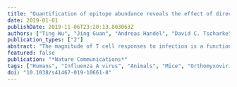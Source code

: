 ```yaml
---
title: "Quantification of epitope abundance reveals the effect of direct and cross-presentation on influenza CTL responses"
date: 2019-01-01
publishDate: 2019-11-06T23:20:13.803063Z
authors: ["Ting Wu", "Jing Guan", "Andreas Handel", "David C. Tscharke", "John Sidney", "Alessandro Sette", "Linda M. Wakim", "Xavier Y. X. Sng", "Paul G. Thomas", "Nathan P. Croft", "Anthony W. Purcell", "Nicole L. La Gruta"]
publication_types: ["2"]
abstract: "The magnitude of T cell responses to infection is a function of the naïve T cell repertoire combined with the context and duration of antigen presentation. Using mass spectrometry, we identify and quantify 21 class 1 MHC-restricted influenza A virus (IAV)-peptides following either direct or cross-presentation. All these peptides, including seven novel epitopes, elicit T cell responses in infected C57BL/6 mice. Directly presented IAV epitopes maintain their relative abundance across distinct cell types and reveal a broad range of epitope abundances. In contrast, cross-presented epitopes are more uniform in abundance. We observe a clear disparity in the abundance of the two key immunodominant IAV antigens, wherein direct infection drives optimal nucleoprotein (NP)366-374 presentation, while cross-presentation is optimal for acid polymerase (PA)224-233 presentation. The study demonstrates how assessment of epitope abundance in both modes of antigen presentation is necessary to fully understand the immunogenicity and response magnitude to T cell epitopes."
featured: false
publication: "*Nature Communications*"
tags: ["Humans", "Influenza A virus", "Animals", "Mice", "Orthomyxoviridae Infections", "Models", "Biological", "Cell Line", "Antigen Presentation", "Multivariate Analysis", "Epitopes", "T-Lymphocyte", "Mice", "Inbred C57BL", "T-Lymphocytes", "Cytotoxic", "Mice", "Transgenic"]
doi: "10.1038/s41467-019-10661-8"
---
```


